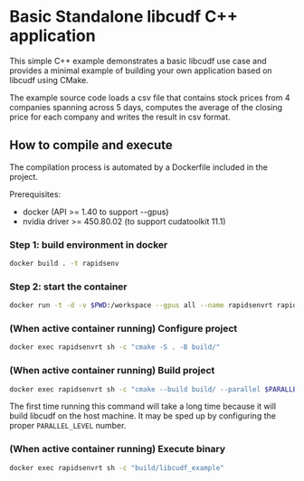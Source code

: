# Basic Standalone libcudf C++ application

This simple C++ example demonstrates a basic libcudf use case and provides a
minimal example of building your own application based on libcudf using CMake.

The example source code loads a csv file that contains stock prices from 4
companies spanning across 5 days, computes the average of the closing price
for each company and writes the result in csv format.

## How to compile and execute

The compilation process is automated by a Dockerfile included in the project.

Prerequisites:
- docker (API >= 1.40 to support --gpus)
- nvidia driver >= 450.80.02 (to support cudatoolkit 11.1)

### Step 1: build environment in docker
```bash
docker build . -t rapidsenv
```

### Step 2: start the container
```bash
docker run -t -d -v $PWD:/workspace --gpus all --name rapidsenvrt rapidsenv
```

### (When active container running) Configure project
```bash
docker exec rapidsenvrt sh -c "cmake -S . -B build/"
```

### (When active container running) Build project
```bash
docker exec rapidsenvrt sh -c "cmake --build build/ --parallel $PARALLEL_LEVEL"
```
The first time running this command will take a long time because it will build
libcudf on the host machine. It may be sped up by configuring the proper
`PARALLEL_LEVEL` number.

### (When active container running) Execute binary
```bash
docker exec rapidsenvrt sh -c "build/libcudf_example"
```
